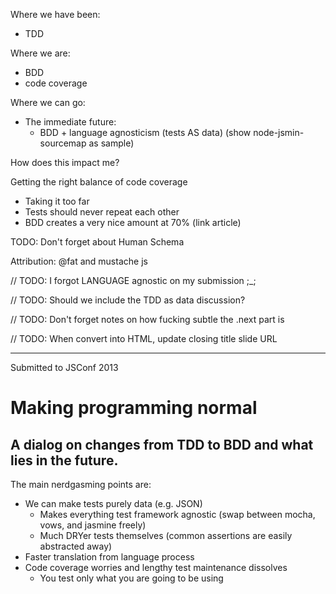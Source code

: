 Where we have been:
  - TDD
  <!-- - brittle specifications -->
  <!-- - developers and non-developers don't see problems the same -->
Where we are:
  - BDD
  - code coverage
  <!-- - dev's and non-dev's don't see eye to eye still -->
Where we can go:
  - The immediate future:
    - BDD + language agnosticism (tests AS data) (show node-jsmin-sourcemap as sample)

How does this impact me?

Getting the right balance of code coverage
  - Taking it too far
  - Tests should never repeat each other
  - BDD creates a very nice amount at 70% (link article)

TODO: Don't forget about Human Schema

Attribution: @fat and mustache js


// TODO: I forgot LANGUAGE agnostic on my submission ;_;

// TODO: Should we include the TDD as data discussion?

// TODO: Don't forget notes on how fucking subtle the .next part is

// TODO: When convert into HTML, update closing title slide URL

*****************

Submitted to JSConf 2013

# Making programming normal
## A dialog on changes from TDD to BDD and what lies in the future.

The main nerdgasming points are:
- We can make tests purely data (e.g. JSON)
    - Makes everything test framework agnostic (swap between mocha, vows, and jasmine freely)
    - Much DRYer tests themselves (common assertions are easily abstracted away)
- Faster translation from language process
- Code coverage worries and lengthy test maintenance dissolves
    - You test only what you are going to be using